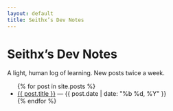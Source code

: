 ```yaml
---
layout: default
title: Seithx’s Dev Notes
---
```


# Seithx’s Dev Notes
A light, human log of learning. New posts twice a week.

<ul>
{% for post in site.posts %}
  <li><a href="{{ post.url | relative_url }}">{{ post.title }}</a> — {{ post.date | date: "%b %d, %Y" }}</li>
{% endfor %}
</ul>
